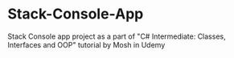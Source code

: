 # Stack-Console-App
Stack Console app project as a part of "C# Intermediate: Classes, Interfaces and OOP" tutorial by Mosh in Udemy
